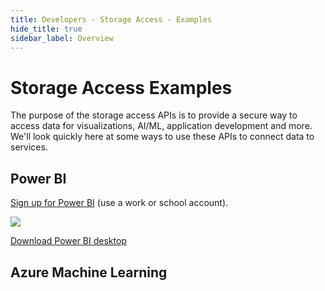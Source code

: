 ```yaml
---
title: Developers - Storage Access - Examples
hide_title: true
sidebar_label: Overview 
---
```


# Storage Access Examples

The purpose of the storage access APIs is to provide a secure way to access data for visualizations, AI/ML, application development and more.  We'll look quickly here at some ways to use these APIs to connect data to services.

## Power BI

[Sign up for Power BI](https://powerbi.microsoft.com/en-us/) (use a work or school account).

<img src="/img/screenshots/power-bi-new-report.png" class="text-image" />

[Download Power BI desktop](https://aka.ms/pbidesktopstore?cid=QuickCreate)

## Azure Machine Learning

<!-- ## AWS ____ -->

<!-- ## GoodData -->

<!-- ## Grafana -->

<!-- ## Azure Logic Apps -->

<!-- ## Azure Jupiter Notebooks -->
